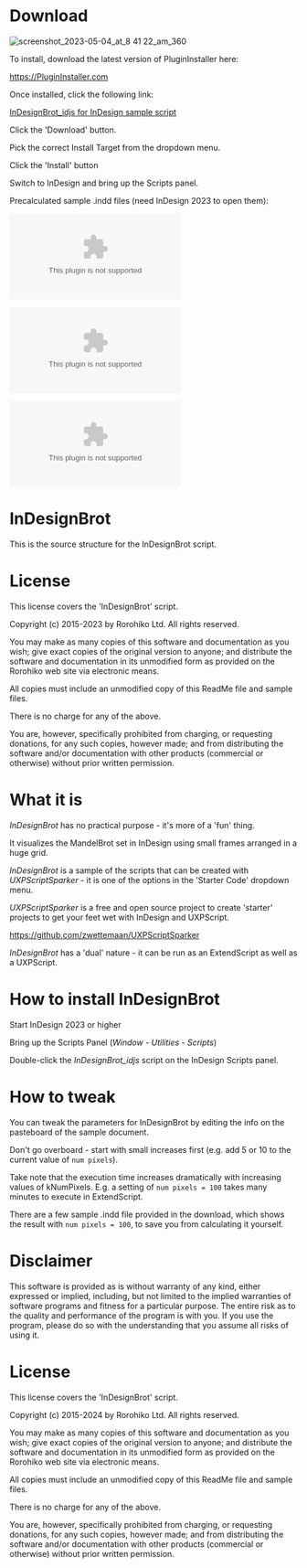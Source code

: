 # Download

![screenshot_2023-05-04_at_8 41 22_am_360](https://user-images.githubusercontent.com/3396477/236360673-ed908a8e-4892-4a6e-a184-d77d6b739d45.png)

To install, download the latest version of PluginInstaller here:

https://PluginInstaller.com

Once installed, click the following link:

<a href="tightenercatalogentry:https%3A%2F%2Frorohiko.com%2Fdownloads%2FInDesignBrot_idjs.cate">InDesignBrot_idjs for InDesign sample script</a>

Click the 'Download' button.

Pick the correct Install Target from the dropdown menu.

Click the 'Install' button

Switch to InDesign and bring up the Scripts panel.

Precalculated sample .indd files (need InDesign 2023 to open them):

![Pre-calculated 100x100 indd file](https://github.com/zwettemaan/InDesignBrot/raw/main/Sample_kNumSteps_100.indd.zip)

![Pre-calculated 150x150 indd file](https://github.com/zwettemaan/InDesignBrot/raw/main/Sample_kNumSteps_150.indd.zip)

![Pre-calculated 200x200 indd file](https://github.com/zwettemaan/InDesignBrot/raw/main/Sample_kNumSteps_200.indd.zip)

# InDesignBrot

This is the source structure for the InDesignBrot script.

# License

This license covers the 'InDesignBrot' script.

Copyright (c) 2015-2023 by Rorohiko Ltd. All rights reserved.

You may make as many copies of this software and documentation as you wish; 
give exact copies of the original version to anyone; and distribute the
software and documentation in its unmodified form as provided on the 
Rorohiko web site via electronic means.

All copies must include an unmodified copy of this ReadMe file and 
sample files.

There is no charge for any of the above. 

You are, however, specifically prohibited from charging, or requesting
donations, for any such copies, however made; and from distributing 
the software and/or documentation with other products (commercial or 
otherwise) without prior written permission. 


# What it is

_InDesignBrot_ has no practical purpose - it's more of a 'fun' thing.

It visualizes the MandelBrot set in InDesign using small 
frames arranged in a huge grid.

_InDesignBrot_ is a sample of the scripts that can be created with 
_UXPScriptSparker_ - it is one of the options in the 'Starter Code' 
dropdown menu.

_UXPScriptSparker_ is a free and open source project to create 'starter' 
projects to get your feet wet with InDesign and UXPScript. 

https://github.com/zwettemaan/UXPScriptSparker

_InDesignBrot_ has a 'dual' nature - it can be run as an ExtendScript 
as well as a UXPScript.

# How to install InDesignBrot

Start InDesign 2023 or higher

Bring up the Scripts Panel (_Window - Utilities - Scripts_)

Double-click the _InDesignBrot_idjs_ script on the InDesign Scripts panel.

# How to tweak

You can tweak the parameters for InDesignBrot by editing the info on the
pasteboard of the sample document.

Don't go overboard - start with small increases first (e.g. add 5 or 10
to the current value of `num pixels`).

Take note that the execution time increases dramatically with increasing
values of kNumPixels. E.g. a setting of `num pixels = 100` takes many 
minutes to execute in ExtendScript.

There are a few sample .indd file provided in the download, which shows the 
result with `num pixels = 100`, to save you from calculating it yourself.

# Disclaimer

This software is provided as is without warranty of any kind, either 
expressed or implied, including, but not limited to the implied warranties
of software programs and fitness for a particular purpose. The entire 
risk as to the quality and performance of the program is with you. 
If you use the program, please do so with the understanding that you assume 
all risks of using it. 
 
# License

This license covers the 'InDesignBrot' script.

Copyright (c) 2015-2024 by Rorohiko Ltd. All rights reserved.

You may make as many copies of this software and documentation as you wish; 
give exact copies of the original version to anyone; and distribute the
software and documentation in its unmodified form as provided on the 
Rorohiko web site via electronic means.

All copies must include an unmodified copy of this ReadMe file and 
sample files.

There is no charge for any of the above. 

You are, however, specifically prohibited from charging, or requesting
donations, for any such copies, however made; and from distributing 
the software and/or documentation with other products (commercial or 
otherwise) without prior written permission. 


